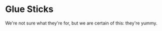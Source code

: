 Glue Sticks
===========

We're not sure what they're for, but we are certain of this: they're yummy.
